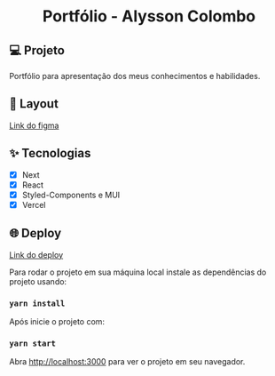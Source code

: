 <h1 align="center">
  Portfólio - Alysson Colombo
</h1>

## 💻 Projeto

Portfólio para apresentação dos meus conhecimentos e habilidades.

## 🎨 Layout

[Link do figma](https://www.figma.com/file/9xS3zkP0z31JweBPxHY9E5/Portf%C3%B3lio?node-id=0%3A1)

## ✨ Tecnologias

- [x] Next
- [x] React
- [x] Styled-Components e MUI
- [x] Vercel

## 🌐 Deploy

[Link do deploy](https://portfolio-alysson.vercel.app/)

Para rodar o projeto em sua máquina local instale as dependências do projeto usando:
### `yarn install`

Após inicie o projeto com:
### `yarn start`


Abra [http://localhost:3000](http://localhost:3000) para ver o projeto em seu navegador.


